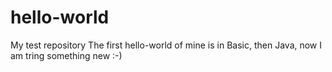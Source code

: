# hello-world
My test repository
The first hello-world of mine is in Basic, then Java, now I am tring something new :-)
